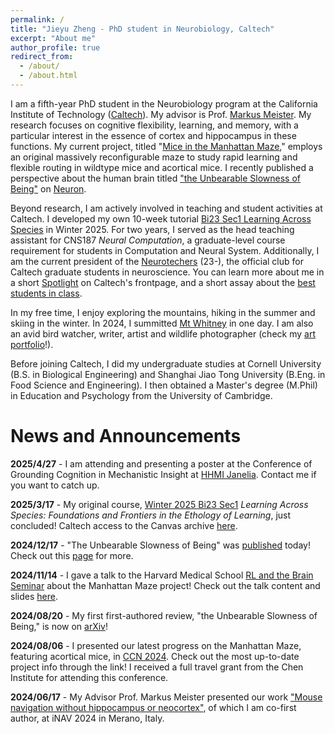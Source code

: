 ```yaml
---
permalink: /
title: "Jieyu Zheng - PhD student in Neurobiology, Caltech"
excerpt: "About me"
author_profile: true
redirect_from: 
  - /about/
  - /about.html
---
```


I am a fifth-year PhD student in the Neurobiology program at the California Institute of Technology ([Caltech](https://neuroscience.caltech.edu/)). My advisor is Prof. [Markus Meister](https://meisterlab.caltech.edu/markusmeister). My research focuses on cognitive flexibility, learning, and memory, with a particular interest in the essence of cortex and hippocampus in these functions. My current project, titled "[Mice in the Manhattan Maze](https://jieyusz.github.io/publication/manhattan)," employs an original massively reconfigurable maze to study rapid learning and flexible routing in wildtype mice and acortical mice. I recently published a perspective about the human brain titled ["the Unbearable Slowness of Being"](https://jieyusz.github.io/publication/2024_zheng_slowness) on [Neuron](https://doi.org/10.1016/j.neuron.2024.11.008).

Beyond research, I am actively involved in teaching and student activities at Caltech. I developed my own 10-week tutorial [Bi23 Sec1 Learning Across Species](https://jieyusz.github.io/teaching/2025-bi23) in Winter 2025. For two years, I served as the head teaching assistant for CNS187 *Neural Computation*, a graduate-level course requirement for students in Computation and Neural System. Additionally, I am the current president of the [Neurotechers](https://neurotechers.caltech.edu/) (23-), the official club for Caltech graduate students in neuroscience. You can learn more about me in a short [Spotlight](https://thisis.caltech.edu/person-spotlight-listing?p=2) on Caltech's frontpage, and a short assay about the [best students in class](https://magazine.caltech.edu/post/caltech-initiative-for-students). 

In my free time, I enjoy exploring the mountains, hiking in the summer and skiing in the winter. In 2024, I summitted [Mt Whitney](https://en.wikipedia.org/wiki/Mount_Whitney) in one day. I am also an avid bird watcher, writer, artist and wildlife photographer (check my [art portfolio](https://jieyusz.github.io/portfolio/)!). 

Before joining Caltech, I did my undergraduate studies at Cornell University (B.S. in Biological Engineering) and Shanghai Jiao Tong University (B.Eng. in Food Science and Engineering). I then obtained a Master's degree (M.Phil) in Education and Psychology from the University of Cambridge. 


News and Announcements
======

**2025/4/27** - I am attending and presenting a poster at the Conference of Grounding Cognition in Mechanistic Insight at [HHMI Janelia](https://www.janelia.org/you-janelia/conferences/grounding-cognition-in-mechanistic-insight). Contact me if you want to catch up. 

**2025/3/17** - My original course, [Winter 2025 Bi23 Sec1](https://jieyusz.github.io/teaching/2025-bi23) *Learning Across Species: Foundations and Frontiers in the Ethology of Learning*, just concluded! Caltech access to the Canvas archive [here](https://caltech.instructure.com/courses/8300).

**2024/12/17** - "The Unbearable Slowness of Being" was [published](https://doi.org/10.1016/j.neuron.2024.11.008) today! Check out this [page](https://jieyusz.github.io/publication/2024_zheng_slowness) for more.

**2024/11/14** - I gave a talk to the Harvard Medical School [RL and the Brain Seminar](https://www.rlandthebrain.com/) about the Manhattan Maze project! Check out the talk content and slides [here](https://jieyusz.github.io/talks/2024_harvard_rl_brain).

**2024/08/20** - My first first-authored review, "the Unbearable Slowness of Being," is now on [arXiv](https://doi.org/10.48550/arXiv.2408.10234)! 

**2024/08/06** - I presented our latest progress on the Manhattan Maze, featuring acortical mice, in [CCN 2024](https://jieyusz.github.io/publication/manhattan_ccn). Check out the most up-to-date project info through the link! I received a full travel grant from the Chen Institute for attending this conference. 

**2024/06/17** - My Advisor Prof. Markus Meister presented our work ["Mouse navigation without hippocampus or neocortex"](https://inavsymposium.com/wp-content/uploads/2024/06/Poster_abstracts_iNAV2024.pdf), of which I am co-first author, at iNAV 2024 in Merano, Italy. 
